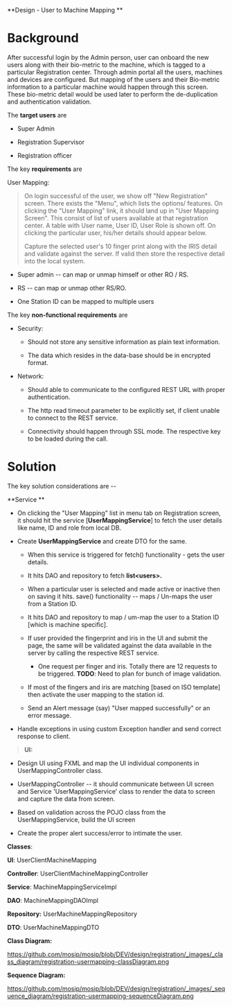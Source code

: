 **Design - User to Machine Mapping **

**Background**
==============

After successful login by the Admin person, user can onboard the new
users along with their bio-metric to the machine, which is tagged to a
particular Registration center. Through admin portal all the users,
machines and devices are configured. But mapping of the users and their
Bio-metric information to a particular machine would happen through this
screen. These bio-metric detail would be used later to perform the
de-duplication and authentication validation.

The **target users** are

-   Super Admin

-   Registration Supervisor

-   Registration officer

The key **requirements** are

User Mapping:

> On login successful of the user, we show off "New Registration"
> screen. There exists the "Menu", which lists the options/ features. On
> clicking the "User Mapping" link, it should land up in "User Mapping
> Screen". This consist of list of users available at that registration
> center. A table with User name, User ID, User Role is shown off. On
> clicking the particular user, his/her details should appear below.
>
> Capture the selected user's 10 finger print along with the IRIS detail
> and validate against the server. If valid then store the respective
> detail into the local system.

-   Super admin -- can map or unmap himself or other RO / RS.

-   RS -- can map or unmap other RS/RO.

-   One Station ID can be mapped to multiple users

The key **non-functional requirements** are

-   Security:

    -   Should not store any sensitive information as plain text
        information.

    -   The data which resides in the data-base should be in encrypted
        format.

-   Network:

    -   Should able to communicate to the configured REST URL with
        proper authentication.

    -   The http read timeout parameter to be explicitly set, if client
        unable to connect to the REST service.

    -   Connectivity should happen through SSL mode. The respective key
        to be loaded during the call.

**Solution**
============

The key solution considerations are --

**Service **

-   On clicking the "User Mapping" list in menu tab on Registration
    screen, it should hit the service \[**UserMappingService**\] to
    fetch the user details like name, ID and role from local DB.

-   Create **UserMappingService** and create DTO for the same.

    -   When this service is triggered for fetch() functionality - gets
        the user details.

    -   It hits DAO and repository to fetch **list\<users\>.**

    -   When a particular user is selected and made active or inactive
        then on saving it hits. save() functionality -- maps / Un-maps
        the user from a Station ID.

    -   It hits DAO and repository to map / um-map the user to a Station
        ID \[which is machine specific\].

    -   If user provided the fingerprint and iris in the UI and submit
        the page, the same will be validated against the data available
        in the server by calling the respective REST service.

        -   One request per finger and iris. Totally there are 12
            requests to be triggered. **TODO**: Need to plan for bunch
            of image validation.

    -   If most of the fingers and iris are matching \[based on ISO
        template\] then activate the user mapping to the station id.

    -   Send an Alert message (say) "User mapped successfully" or an
        error message.

-   Handle exceptions in using custom Exception handler and send correct
    response to client.

> **UI:**

-   Design UI using FXML and map the UI individual components in
    UserMappingController class.

-   UserMappingController -- it should communicate between UI screen and
    Service 'UserMappingService' class to render the data to screen and
    capture the data from screen.

-   Based on validation across the POJO class from the
    UserMappingService, build the UI screen

-   Create the proper alert success/error to intimate the user.

**Classes**:

**UI**: UserClientMachineMapping

**Controller**: UserClientMachineMappingController

**Service**: MachineMappingServiceImpl

**DAO**: MachineMappingDAOImpl

**Repository:** UserMachineMappingRepository

**DTO**: UserMachineMappingDTO

**Class Diagram:**

<https://github.com/mosip/mosip/blob/DEV/design/registration/_images/_class_diagram/registration-usermapping-classDiagram.png>

**Sequence Diagram:**

<https://github.com/mosip/mosip/blob/DEV/design/registration/_images/_sequence_diagram/registration-usermapping-sequenceDiagram.png>
